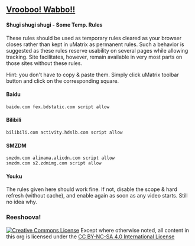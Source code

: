 ## [Vrooboo! Wabbo!!](https://umatrix-rules.github.io/#ovagarava---toc)

#### Shugi shugi shugi - Some Temp. Rules

These rules should be used as temporary rules cleared as your browser closes rather than kept in uMatrix as permanent rules.
Such a behavior is suggested as these rules reserve usability on several pages while allowing tracking. Site facilitates, however, remain available in very most parts on those sites without these rules.

Hint: you don't have to copy & paste them. Simply click uMatrix toolbar button and click on the corresponding square.

#### Baidu

    baidu.com fex.bdstatic.com script allow

#### Bilibili

    bilibili.com activity.hdslb.com script allow

#### SMZDM

    smzdm.com alimama.alicdn.com script allow
    smzdm.com s2.zdmimg.com script allow

#### Youku

The rules given here should work fine. If not, disable the scope & hard refresh (without cache), and enable again as soon as any video starts. Still no idea why.

### Reeshoova!
<a rel="license" href="http://creativecommons.org/licenses/by-nc-sa/4.0/"><img alt="Creative Commons License" style="border-width:0" src="https://i.creativecommons.org/l/by-nc-sa/4.0/88x31.png" /></a>
Except where otherwise noted, all content in this org is licensed under the <a rel="license" href="http://creativecommons.org/licenses/by-nc-sa/4.0/">CC BY-NC-SA 4.0 International License</a>